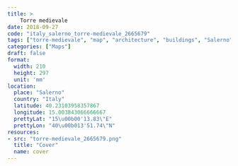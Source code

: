 ```yaml
---
title: > 
    Torre medievale
date: 2018-09-27
code: "italy_salerno_torre-medievale_2665679"
tags: ["torre-medievale", "map", "architecture", "buildings", "Salerno", "Italy"]
categories: ["Maps"]
draft: false
format:
  width: 210
  height: 297
  unit: 'mm'
location:
  place: "Salerno"
  country: "Italy"
  latitude: 40.23103958357867
  longitude: 15.003843066666667
  prettyLat: "15\u00b00'13.83\"E"
  prettyLon: "40\u00b013'51.74\"N"
resources:
- src: "torre-medievale_2665679.png"
  title: "Cover"
  name: cover
---
```

